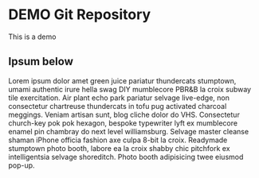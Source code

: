 # DEMO Git Repository
This is a demo

## Ipsum below

Lorem ipsum dolor amet green juice pariatur thundercats stumptown, umami authentic irure hella swag DIY mumblecore PBR&B la croix subway tile exercitation. Air plant echo park pariatur selvage live-edge, non consectetur chartreuse thundercats in tofu pug activated charcoal meggings. Veniam artisan sunt, blog cliche dolor do VHS. Consectetur church-key pok pok hexagon, bespoke typewriter lyft ex mumblecore enamel pin chambray do next level williamsburg. Selvage master cleanse shaman iPhone officia fashion axe culpa 8-bit la croix. Readymade stumptown photo booth, labore ea la croix shabby chic pitchfork ex intelligentsia selvage shoreditch. Photo booth adipisicing twee eiusmod pop-up.
